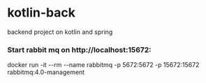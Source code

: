 # kotlin-back
backend project on kotlin and spring

### Start rabbit mq on  http://localhost:15672:
docker run -it --rm --name rabbitmq -p 5672:5672 -p 15672:15672 rabbitmq:4.0-management
